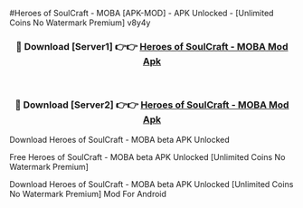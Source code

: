 #Heroes of SoulCraft - MOBA [APK-MOD] - APK Unlocked - [Unlimited Coins No Watermark Premium] v8y4y



<div align="center">

<h3>🔴 Download [Server1] 👉👉 <a href="https://momento.my/?title=Heroes_of_SoulCraft_-_MOBA">Heroes of SoulCraft - MOBA Mod Apk</a></h3><br>

<h3>🔴 Download [Server2] 👉👉 <a href="https://momento.my/?title=Heroes_of_SoulCraft_-_MOBA">Heroes of SoulCraft - MOBA Mod Apk</a></h3>
</div>



Download Heroes of SoulCraft - MOBA beta APK Unlocked

Free Heroes of SoulCraft - MOBA beta APK Unlocked [Unlimited Coins No Watermark Premium]

Download Heroes of SoulCraft - MOBA beta APK Unlocked [Unlimited Coins No Watermark Premium] Mod For Android
